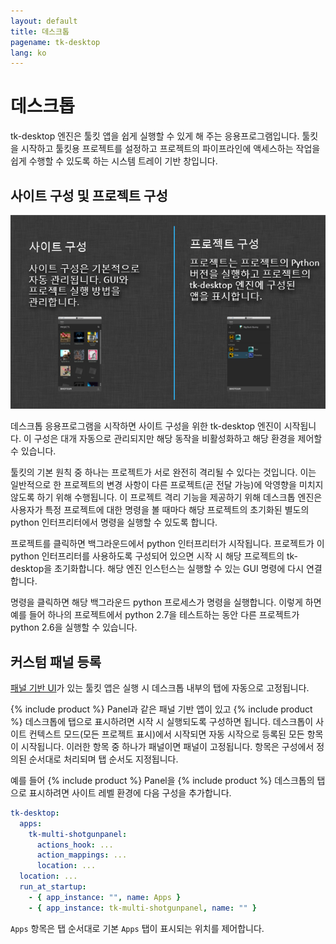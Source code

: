 ```yaml
---
layout: default
title: 데스크톱
pagename: tk-desktop
lang: ko
---
```


# 데스크톱

tk-desktop 엔진은 툴킷 앱을 쉽게 실행할 수 있게 해 주는 응용프로그램입니다. 툴킷을 시작하고 툴킷용 프로젝트를 설정하고 프로젝트의 파이프라인에 액세스하는 작업을 쉽게 수행할 수 있도록 하는 시스템 트레이 기반 창입니다.

## 사이트 구성 및 프로젝트 구성

![프로세스](../images/engines/processes.png)

데스크톱 응용프로그램을 시작하면 사이트 구성을 위한 tk-desktop 엔진이 시작됩니다. 이 구성은 대개 자동으로 관리되지만 해당 동작을 비활성화하고 해당 환경을 제어할 수 있습니다.

툴킷의 기본 원칙 중 하나는 프로젝트가 서로 완전히 격리될 수 있다는 것입니다. 이는 일반적으로 한 프로젝트의 변경 사항이 다른 프로젝트(곧 전달 가능)에 악영향을 미치지 않도록 하기 위해 수행됩니다. 이 프로젝트 격리 기능을 제공하기 위해 데스크톱 엔진은 사용자가 특정 프로젝트에 대한 명령을 볼 때마다 해당 프로젝트의 초기화된 별도의 python 인터프리터에서 명령을 실행할 수 있도록 합니다.

프로젝트를 클릭하면 백그라운드에서 python 인터프리터가 시작됩니다. 프로젝트가 이 python 인터프리터를 사용하도록 구성되어 있으면 시작 시 해당 프로젝트의 tk-desktop을 초기화합니다. 해당 엔진 인스턴스는 실행할 수 있는 GUI 명령에 다시 연결합니다.

명령을 클릭하면 해당 백그라운드 python 프로세스가 명령을 실행합니다. 이렇게 하면 예를 들어 하나의 프로젝트에서 python 2.7을 테스트하는 동안 다른 프로젝트가 python 2.6을 실행할 수 있습니다.

## 커스텀 패널 등록

[패널 기반 UI](http://developer.shotgridsoftware.com/tk-core/platform.html#sgtk.platform.Engine.show_panel)가 있는 툴킷 앱은 실행 시 데스크톱 내부의 탭에 자동으로 고정됩니다.

{% include product %} Panel과 같은 패널 기반 앱이 있고 {% include product %} 데스크톱에 탭으로 표시하려면 시작 시 실행되도록 구성하면 됩니다. 데스크톱이 사이트 컨텍스트 모드(모든 프로젝트 표시)에서 시작되면 자동 시작으로 등록된 모든 항목이 시작됩니다. 이러한 항목 중 하나가 패널이면 패널이 고정됩니다. 항목은 구성에서 정의된 순서대로 처리되며 탭 순서도 지정됩니다.

예를 들어 {% include product %} Panel을 {% include product %} 데스크톱의 탭으로 표시하려면 사이트 레벨 환경에 다음 구성을 추가합니다.

```yaml
tk-desktop:
  apps:
    tk-multi-shotgunpanel:
      actions_hook: ...
      action_mappings: ...
      location: ...
  location: ...
  run_at_startup:
    - { app_instance: "", name: Apps }
    - { app_instance: tk-multi-shotgunpanel, name: "" }
```

`Apps` 항목은 탭 순서대로 기본 `Apps` 탭이 표시되는 위치를 제어합니다.
